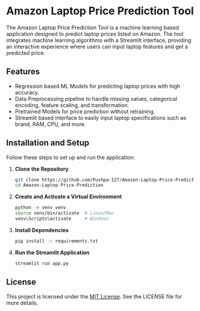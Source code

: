 # Amazon Laptop Price Prediction Tool

The Amazon Laptop Price Prediction Tool is a machine learning based application designed to predict laptop prices listed on Amazon. The tool integrates machine learning algorithms with a Streamlit interface, providing an interactive experience where users can input laptop features and get a predicted price.

## Features

- Regression based ML Models for predicting laptop prices with high accuracy.
- Data Preprocessing pipeline to handle missing values, categorical encoding, feature scaling, and transformation.
- Pretrained Models for price prediction without retraining.
- Streamlit based interface to easily input laptop specifications such as brand, RAM, CPU, and more.

## Installation and Setup

Follow these steps to set up and run the application:

1. **Clone the Repository**
    ```bash
    git clone https://github.com/Pushpa-127/Amazon-Laptop-Price-Prediction.git
    cd Amazon-Laptop-Price-Prediction
    ```

2. **Create and Activate a Virtual Environment**
    ```bash
    python -m venv venv
    source venv/bin/activate  # Linux/Mac
    venv\Scripts\activate     # Windows
    ```

3. **Install Dependencies**
    ```bash
    pip install -r requirements.txt
    ```

4. **Run the Streamlit Application**
    ```bash
    streamlit run app.py
    ```

## License

This project is licensed under the [MIT License](LICENSE). See the LICENSE file for more details.
